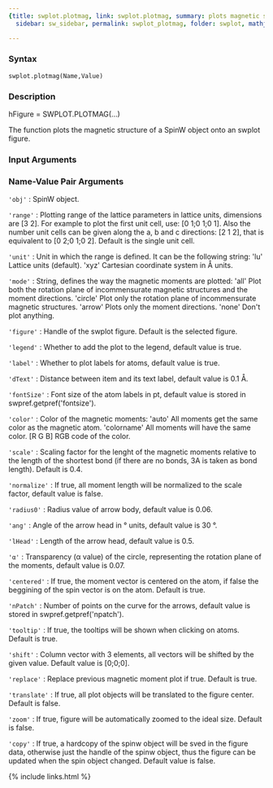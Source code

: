 ```yaml
---
{title: swplot.plotmag, link: swplot.plotmag, summary: plots magnetic structure, keywords: sample,
  sidebar: sw_sidebar, permalink: swplot_plotmag, folder: swplot, mathjax: 'true'}

---
```


### Syntax

`swplot.plotmag(Name,Value)`

### Description

hFigure = SWPLOT.PLOTMAG(...)
 
The function plots the magnetic structure of a SpinW object onto an
swplot figure.
 

### Input Arguments

### Name-Value Pair Arguments

`'obj'`
: SpinW object.

`'range'`
: Plotting range of the lattice parameters in lattice units,
  dimensions are [3 2]. For example to plot the first unit cell,
  use: [0 1;0 1;0 1]. Also the number unit cells can be given
  along the a, b and c directions: [2 1 2], that is equivalent to
  [0 2;0 1;0 2]. Default is the single unit cell.

`'unit'`
: Unit in which the range is defined. It can be the following
  string:
      'lu'        Lattice units (default).
      'xyz'       Cartesian coordinate system in Å units.

`'mode'`
: String, defines the way the magnetic moments are plotted:
      'all'       Plot both the rotation plane of incommensurate
                  magnetic structures and the moment directions.
      'circle'    Plot only the rotation plane of incommensurate
                  magnetic structures.
      'arrow'     Plots only the moment directions.
      'none'      Don't plot anything.

`'figure'`
: Handle of the swplot figure. Default is the selected figure.

`'legend'`
: Whether to add the plot to the legend, default value is true.

`'label'`
: Whether to plot labels for atoms, default value is true.

`'dText'`
: Distance between item and its text label, default value is 0.1
  Å.

`'fontSize'`
: Font size of the atom labels in pt, default value is stored in
  swpref.getpref('fontsize').

`'color'`
: Color of the magnetic moments:
      'auto'      All moments get the same color as the magnetic
                  atom.
      'colorname' All moments will have the same color.
      [R G B]     RGB code of the color.

`'scale'`
: Scaling factor for the lenght of the magnetic moments relative
  to the length of the shortest bond (if there are no bonds, 3A 
  is taken as bond length). Default is 0.4.

`'normalize'`
: If true, all moment length will be normalized to the scale
  factor, default value is false.

`'radius0'`
: Radius value of arrow body, default value is 0.06.

`'ang'`
: Angle of the arrow head in ° units, default value is 30 °.

`'lHead'`
: Length of the arrow head, default value is 0.5.

`'α'`
:   Transparency (α value) of the circle, representing the
  rotation plane of the moments, default value is 0.07.

`'centered'`
: If true, the moment vector is centered on the atom, if false
  the beggining of the spin vector is on the atom. Default is
  true.

`'nPatch'`
: Number of points on the curve for the arrows, default
  value is stored in swpref.getpref('npatch').

`'tooltip'`
: If true, the tooltips will be shown when clicking on atoms.
  Default is true.

`'shift'`
: Column vector with 3 elements, all vectors will be
  shifted by the given value. Default value is [0;0;0].

`'replace'`
: Replace previous magnetic moment plot if true. Default is true.

`'translate'`
: If true, all plot objects will be translated to the figure
  center. Default is false.

`'zoom'`
: If true, figure will be automatically zoomed to the ideal size.
  Default is false.

`'copy'`
: If true, a hardcopy of the spinw object will be sved in the
  figure data, otherwise just the handle of the spinw object, 
  thus the figure can be updated when the spin object changed.
  Default value is false. 

{% include links.html %}
